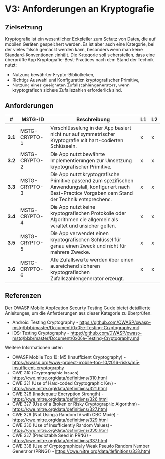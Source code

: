 # V3: Anforderungen an Kryptografie

## Zielsetzung

Kryptografie ist ein wesentlicher Eckpfeiler zum Schutz von Daten, die auf mobilen Geräten gespeichert werden. Es ist aber auch eine Kategorie, bei der vieles falsch gemacht werden kann, besonders wenn man keine Standard-Konventionen einhält. Die Kategorie soll sicherstellen, dass eine überprüfte App Kryptografie-Best-Practices nach dem Stand der Technik nutzt:

- Nutzung bewährter Krypto-Bibliotheken,
- Richtige Auswahl und Konfiguration kryptografischer Primitive,
- Nutzung eines geeigneten Zufallszahlengenerators, wenn kryptografisch sichere Zufallszahlen erforderlich sind.

## Anforderungen

| # | MSTG-ID | Beschreibung | L1 | L2 |
| -- | ---------- | ---------------------- | - | - |
| **3.1** | MSTG-CRYPTO-1 | Verschlüsselung in der App basiert nicht nur auf symmetrischer Kryptografie mit hart-codierten Schlüsseln. | x | x |
| **3.2** | MSTG-CRYPTO-2 | Die App nutzt bewährte Implementierungen zur Umsetzung kryptografischer Primitive. | x | x |
| **3.3** | MSTG-CRYPTO-3 | Die App nutzt kryptografische Primitive passend zum spezifischen Anwendungsfall, konfiguriert nach Best-Practice Vorgaben dem Stand der Technik entsprechend. | x | x |
| **3.4** | MSTG-CRYPTO-4 | Die App nutzt keine kryptografischen Protokolle oder Algorithmen die allgemein als veraltet und unsicher gelten. | x | x |
| **3.5** | MSTG-CRYPTO-5 | Die App verwendet einen kryptografischen Schlüssel für genau einen Zweck und nicht für mehrere Zwecke. | x | x |
| **3.6** | MSTG-CRYPTO-6 | Alle Zufallswerte werden über einen ausreichend sicheren kryptografischen Zufallszahlengenerator erzeugt. | x | x |

<!-- \pagebreak -->

## Referenzen

Der OWASP Mobile Application Security Testing Guide bietet detaillierte Anleitungen, um die Anforderungen aus dieser Kategorie zu überprüfen.

- Android: Testing Cryptography - <https://github.com/OWASP/owasp-mstg/blob/master/Document/0x05e-Testing-Cryptography.md>
- iOS: Testing Cryptography - <https://github.com/OWASP/owasp-mstg/blob/master/Document/0x06e-Testing-Cryptography.md>

Weitere Informationen unter:

- OWASP Mobile Top 10: M5 (Insufficient Cryptography) - <https://owasp.org/www-project-mobile-top-10/2016-risks/m5-insufficient-cryptography>
- CWE 310 (Cryptographic Issues) - <https://cwe.mitre.org/data/definitions/310.html>
- CWE 321 (Use of Hard-coded Cryptographic Key) - <https://cwe.mitre.org/data/definitions/321.html>
- CWE 326 (Inadequate Encryption Strength) - <https://cwe.mitre.org/data/definitions/326.html>
- CWE 327 (Use of a Broken or Risky Cryptographic Algorithm) - <https://cwe.mitre.org/data/definitions/327.html>
- CWE 329 (Not Using a Random IV with CBC Mode) - <https://cwe.mitre.org/data/definitions/329.html>
- CWE 330 (Use of Insufficiently Random Values) - <https://cwe.mitre.org/data/definitions/330.html>
- CWE 337 (Predictable Seed in PRNG) - <https://cwe.mitre.org/data/definitions/337.html>
- CWE 338 (Use of Cryptographically Weak Pseudo Random Number Generator (PRNG)) - <https://cwe.mitre.org/data/definitions/338.html>
